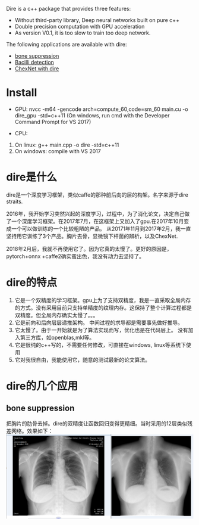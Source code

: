 
Dire is a c++ package that provides three  features:

* Without third-party library,  Deep neural networks built on  pure c++ 
* Double precision  computation  with  GPU acceleration
* As version V0.1, it is too slow to train too deep network.

The following applications are available with dire:
* [bone suppression](https://github.com/qjchen1972/dire/blob/master/bone%20suppression/README.md)
* [Bacilli detection](https://github.com/qjchen1972/dire/blob/master/Bacilli%20detection/README.md)
* [ChexNet with dire ](https://github.com/qjchen1972/dire/blob/master/ChexNet/README.md)

Install
===
* GPU:
nvcc -m64 -gencode arch=compute_60,code=sm_60 main.cu -o dire_gpu -std=c++11
(On windows, run cmd with the Developer Command Prompt for VS 2017)

* CPU:
1. On linux:  g++ main.cpp -o dire -std=c++11
2. On windows: compile with VS 2017


dire是什么
====

   dire是一个深度学习框架，类似caffe的那种前后向的层的构架。名字来源于dire straits.
   
   2016年，我开始学习突然兴起的深度学习，过程中，为了消化论文，决定自己做了一个深度学习框架。在2017年7月，在这框架上又加入了gpu.在2017年10月变成一个可以做训练的一个比较粗陋的产品。 从20171年11月到2017年2月，我一直坚持用它训练了3个产品。胸片去骨，显微镜下杆菌的辨析，以及ChexNet.
   
   2018年2月后，我就不再使用它了。因为它真的太慢了。更好的原因是，pytorch+onnx +caffe2确实蛮出色，我没有动力去坚持了。

dire的特点
===
  
  1. 它是一个双精度的学习框架。gpu上为了支持双精度，我是一直采取全局内存的方式。没有采用目前只支持单精度的纹理内存。这保持了整个计算过程都是双精度。但全局内存确实太慢了。。。
  2. 它是前向和后向层层递推架构。 中间过程的求导都是需要事先做好推导。
  3. 它太慢了。由于一开始就是为了算法实现而写，优化也是在代码层上。 没有加入第三方库，如openblas,mkl等。
  4. 它是很纯的c++写的，不需要任何修改，可直接在windows, linux等系统下使用
  5. 它对我很自由，我能使用它，随意的测试最新的论文算法。
   
 
dire的几个应用
=====

bone suppression
-------
把胸片的肋骨去掉。dire的双精度让函数回归变得更精细。当时采用的12层类似残差网络。效果如下：
![](https://github.com/qjchen1972/dire/blob/master/img/bone_test.png)
